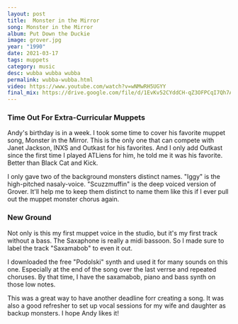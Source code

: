 ```yaml
---
layout: post
title:  Monster in the Mirror
song: Monster in the Mirror
album: Put Down the Duckie
image: grover.jpg
year: "1990"
date: 2021-03-17
tags: muppets
category: music
desc: wubba wubba wubba
permalink: wubba-wubba.html
video: https://www.youtube.com/watch?v=wNMwRH5UGYY
final_mix: https://drive.google.com/file/d/1EvKv52CYddCH-qZ3OFPCqI7Qh7A27WrF/view?usp=sharing
---
```


### Time Out For Extra-Curricular Muppets
Andy's birthday is in a week. I took some time to cover his favorite muppet song, Monster in the Mirror. This is the only one that can compete with Janet Jackson, INXS and Outkast for his favorites. And I only add Outkast since the first time I played ATLiens for him, he told me it was his favorite. Better than Black Cat and Kick.

I only gave two of the background monsters distinct names. "Iggy" is the high-pitched nasaly-voice. "Scuzzmuffin" is the deep voiced version of Grover. It'll help me to keep them distinct to name them like this if I ever pull out the muppet monster chorus again.

### New Ground
Not only is this my first muppet voice in the studio, but it's my first track without a bass. The Saxaphone is really a midi bassoon. So I made sure to label the track "Saxamabob" to even it out.

I downloaded the free "Podolski" synth and used it for many sounds on this one. Especially at the end of the song over the last verrse and repeated choruses. By that time, I have the saxamabob, piano and bass synth on those low notes.

This was a great way to have another deadline forr creating a song. It was also a good refresher to set up vocal sessions for my wife and daughter as backup monsters. I hope Andy likes it!